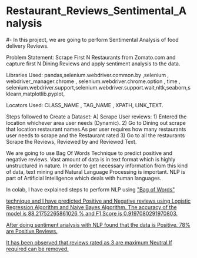 # Restaurant_Reviews_Sentimental_Analysis

#- In this project, we are going to perform Sentimental Analysis of food delivery Reviews.

Problem Statement: Scrape First N Restaurants from Zomato.com and capture first N Dining Reviews and apply sentiment analysis to the data.

Libraries Used: pandas,selenium.webdriver.common.by ,selenium , webdriver_manager.chrome , selenium.webdriver.chrome.option , time , selenium.webdriver.support,selenium.webdriver.support.wait,nltk,seaborn,sklearn,matplotlib.pyplot,

Locators Used: CLASS_NAME , TAG_NAME , XPATH, LINK_TEXT.

Steps followed to Create a Dataset: A] Scrape User reviews: 1) Entered the location whichever area user needs (Dynamic). 2) Go to Dining out scrape that location restaurant names.As per user requires how many restaurants user needs to scrape and the Restaurant rated 3) Go to all the restaurants Scrape the Reviews, Reviewed by and Reviewed Text.

We are going to use Bag Of Words Technique to predict positive and negative reviews. Vast amount of data is in text format which is highly unstructured in nature. In order to get necessary information from this kind of data, text mining and Natural Language Processing is important. NLP is part of Artificial Intelligence which deals with human languages.

In colab, I have explained steps to perform NLP using <a href="https://www.mygreatlearning.com/blog/bag-of-words/"> "Bag of Words" 

  technique and I have predicted Positive and Negative reviews using Logistic Regression Algorithm and Naive Bayes Algorithm. The accuracy of the model is 88.21752265861026 % and F1 Score is 0.9197080291970803.

After doing sentiment analysis with NLP found that the data is Positive. 78% are Positive Reviews.

It has been observed that reviews rated as 3 are maximum Neutral.If required can be removed.
